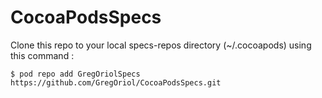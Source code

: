 CocoaPodsSpecs
==============

Clone this repo to your local specs-repos directory (~/.cocoapods) using this command :
```console
$ pod repo add GregOriolSpecs https://github.com/GregOriol/CocoaPodsSpecs.git
```
